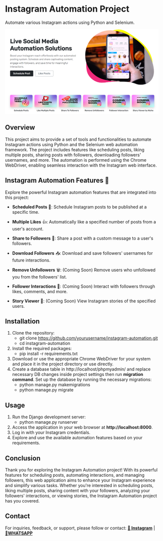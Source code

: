# Instagram Automation Project
Automate various Instagram actions using Python and Selenium.
<p align="center">
  <img src="project_banner.png" alt="Project Banner">
</p>

## Overview
This project aims to provide a set of tools and functionalities to automate Instagram actions using Python and the Selenium web automation framework. The project includes features like scheduling posts, liking multiple posts, sharing posts with followers, downloading followers' usernames, and more. The automation is performed using the Chrome WebDriver, enabling seamless interaction with the Instagram web interface.

## Instagram Automation Features 📲

Explore the powerful Instagram automation features that are integrated into this project:

* **Scheduled Posts** 📅: Schedule Instagram posts to be published at a specific time.

* **Multiple Likes** 👍: Automatically like a specified number of posts from a user's account.

* **Share to Followers** 📢: Share a post with a custom message to a user's followers.

* **Download Followers** 📥: Download and save followers' usernames for future interactions.

* **Remove Unfollowers** 🗑️: (Coming Soon) Remove users who unfollowed you from the followers' list.

* **Follower Interactions** 👥: (Coming Soon) Interact with followers through likes, comments, and more.

* **Story Viewer** 📖: (Coming Soon) View Instagram stories of the specified users.

## Installation
1. Clone the repository:
   * git clone https://github.com/yourusername/instagram-automation.git
   * cd instagram-automation
2. Install the required packages:
   * pip install -r requirements.txt
3. Download or use the appropriate Chrome WebDriver for your system and place it in the project directory or use directly.
4. Create a database table in http://localhost/phpmyadmin/ and replace necessary DB changes inside project settings then run **migration command**.
   Set up the database by running the necessary migrations:
   * python manage.py makemigrations
   * python manage.py migrate

## Usage
1. Run the Django development server:
   * python manage.py runserver
2. Access the application in your web browser at **http://localhost:8000**.
3. Log in with your Instagram credentials.
4. Explore and use the available automation features based on your requirements.

## Conclusion
Thank you for exploring the Instagram Automation project! With its powerful features for scheduling posts, automating interactions, and managing followers, this web application aims to enhance your Instagram experience and simplify various tasks. Whether you're interested in scheduling posts, liking multiple posts, sharing content with your followers, analyzing your followers' interactions, or viewing stories, the Instagram Automation project has you covered.

## Contact
For inquiries, feedback, or support, please follow or contact:
**[🤳 Instagram](https://www.instagram.com/sallu._.techdevups/)** | **[📲WHATSAPP](https://wa.me/917871687174)**


